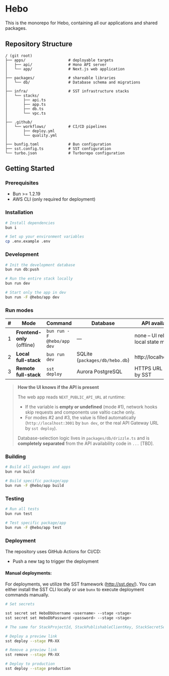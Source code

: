 # Hebo

This is the monorepo for Hebo, containing all our applications and shared packages.

## Repository Structure

```
/ (git root)
├── apps/                   # deployable targets
│   ├── api/                # Hono API server
│   └── app/                # Next.js web application
│
├── packages/               # shareable libraries
│   └── db/                 # Database schema and migrations
│
├── infra/                  # SST infrastructure stacks
│   └── stacks/
│       ├── api.ts
│       ├── app.ts
│       ├── db.ts
│       └── vpc.ts
│
├── .github/
│   └── workflows/          # CI/CD pipelines
│       ├── deploy.yml
│       └── quality.yml
│
├── bunfig.toml             # Bun configuration
├── sst.config.ts           # SST configuration
└── turbo.json              # Turborepo configuration
```

## Getting Started

### Prerequisites

- Bun >= 1.2.19
- AWS CLI (only required for deployment)

### Installation

```bash
# Install dependencies
bun i
```

```bash
# Set up your environment variables
cp .env.example .env
```

### Development

```bash
# Init the development database
bun run db:push
```

```bash
# Run the entire stack locally
bun run dev
```

```bash
# Start only the app in dev
bun run -F @hebo/app dev
```

### Run modes

| #   | Mode                        | Command                    | Database                       | API availability                        |
| --- | --------------------------- | -------------------------- | ------------------------------ | --------------------------------------- |
| 1   | **Frontend-only** (offline) | `bun run -F @hebo/app dev` | —                              | none – UI relies on local state manager |
| 2   | **Local full-stack**        | `bun run dev`              | SQLite (`packages/db/hebo.db`) | http://localhost:3001                   |
| 3   | **Remote full-stack**       | `sst deploy`               | Aurora PostgreSQL              | HTTPS URL injected by SST               |

> **How the UI knows if the API is present**
>
> The web app reads `NEXT_PUBLIC_API_URL` at runtime:
>
> - If the variable is **empty or undefined** (mode #1), network hooks skip requests and components use valtio cache only.
> - For modes #2 and #3, the value is filled automatically (`http://localhost:3001` by `bun dev`, or the real API Gateway URL by `sst deploy`).
>
> Database-selection logic lives in `packages/db/drizzle.ts` and is **completely separated** from the API availability code in `...` [TBD].

### Building

```bash
# Build all packages and apps
bun run build

# Build specific package/app
bun run -F @hebo/app build
```

### Testing

```bash
# Run all tests
bun run test

# Test specific package/app
bun run -F @hebo/app test
```

### Deployment

The repository uses GitHub Actions for CI/CD:

- Push a new tag to trigger the deployment

#### Manual deployments:

For deployments, we utilize the SST framework (http://sst.dev/).
You can either install the SST CLI locally or use `bunx` to execute deployment commands manually.

```bash
# Set secrets

sst secret set HeboDbUsername <username> --stage <stage>
sst secret set HeboDbPassword <password> --stage <stage>

# The same for StackProjectId, StackPublishableClientKey, StackSecretServerKey, PosthogKey, PosthogHost

# Deploy a preview link
sst deploy --stage PR-XX

# Remove a preview link
sst remove --stage PR-XX

# Deploy to production
sst deploy --stage production
```
